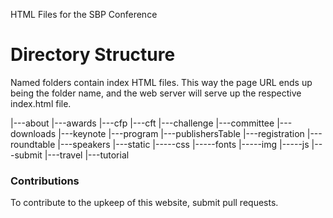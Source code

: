 HTML Files for the SBP Conference

# Directory Structure

Named folders contain index HTML files. This way the page URL ends up being the folder name, and the web server will serve up the respective index.html file. 


|---about
|---awards
|---cfp
|---cft
|---challenge
|---committee
|---downloads
|---keynote
|---program
|---publishersTable
|---registration
|---roundtable
|---speakers
|---static
|-----css
|-----fonts
|-----img
|-----js
|---submit
|---travel
|---tutorial


### Contributions

To contribute to the upkeep of this website, submit pull requests.
